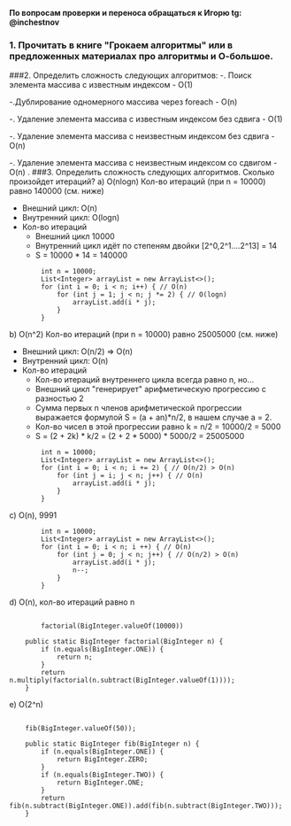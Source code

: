 **По вопросам проверки и переноса обращаться к Игорю tg: @inchestnov**
### 1. Прочитать в книге "Грокаем алгоритмы" или в предложенных материалах про алгоритмы и О-большое.
###2. Определить сложность следующих алгоритмов:
-. Поиск элемента массива с известным индексом - O(1)

-.Дублирование одномерного массива через foreach - O(n)

-. Удаление элемента массива с известным индексом без сдвига - O(1)

-. Удаление элемента массива с неизвестным индексом без сдвига - O(n)

-. Удаление элемента массива с неизвестным индексом со сдвигом - O(n)
.
###3. Определить сложность следующих алгоритмов. Сколько произойдет итераций?
a) O(nlogn) Кол-во итераций (при n = 10000) равно 140000 (см. ниже)
- Внешний цикл: O(n)
- Внутренний цикл: O(logn)
- Кол-во итераций
  - Внешний цикл 10000
  - Внутренний цикл идёт по степеням двойки [2^0,2^1....2^13] = 14
  - S = 10000 * 14 = 140000
```
        int n = 10000;
        List<Integer> arrayList = new ArrayList<>();
        for (int i = 0; i < n; i++) { // O(n)
            for (int j = 1; j < n; j *= 2) { // O(logn)
                arrayList.add(i * j);
            }
        }
```
b) O(n^2)  Кол-во итераций (при n = 10000) равно 25005000 (см. ниже)
- Внешний цикл: O(n/2) => O(n)
- Внутренний цикл: O(n)
- Кол-во итераций
  - Кол-во итераций внутреннего цикла всегда равно n, но...
  - Внешний цикл "генерирует" арифметическую прогрессию с разностью 2
  - Сумма первых n членов арифметической прогрессии выражается формулой S = (a + an)*n/2, в нашем случае a = 2.
  - Кол-во чисел в этой прогрессии равно k = n/2 = 10000/2 = 5000
  - S = (2 + 2k) * k/2 = (2 + 2 * 5000) * 5000/2 = 25005000

```
        int n = 10000;
        List<Integer> arrayList = new ArrayList<>();
        for (int i = 0; i < n; i += 2) { // O(n/2) > O(n)
            for (int j = i; j < n; j++) { // O(n)
                arrayList.add(i * j);
            }
        }
```

с) O(n), 9991

```
        int n = 10000;
        List<Integer> arrayList = new ArrayList<>();
        for (int i = 0; i < n; i ++) { // O(n)
            for (int j = 0; j < n; j++) { // O(n/2) > O(n)
                arrayList.add(i * j);
				n--;
            }
        }
```

d) O(n), кол-во итераций равно n
```
		
		factorial(BigInteger.valueOf(10000))
	
    public static BigInteger factorial(BigInteger n) {
        if (n.equals(BigInteger.ONE)) {
            return n;
        }
        return n.multiply(factorial(n.subtract(BigInteger.valueOf(1))));
    }
```

e) O(2^n)
```
	
	fib(BigInteger.valueOf(50));

    public static BigInteger fib(BigInteger n) {
        if (n.equals(BigInteger.ONE)) {
            return BigInteger.ZERO;
        }
        if (n.equals(BigInteger.TWO)) {
            return BigInteger.ONE;
        }
        return fib(n.subtract(BigInteger.ONE)).add(fib(n.subtract(BigInteger.TWO)));
    }
```
